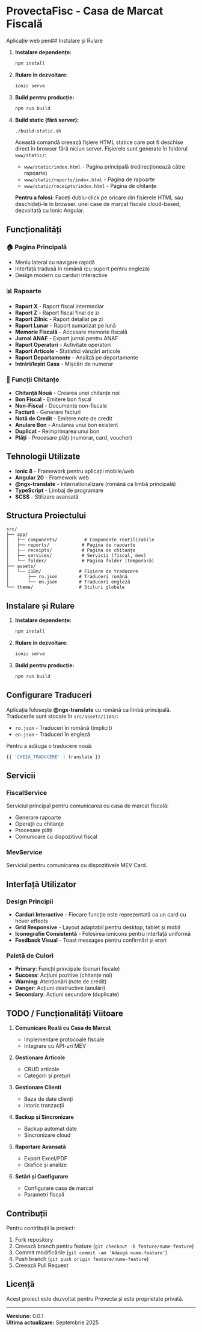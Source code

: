 # ProvectaFisc - Casa de Marcat Fiscală

Aplicație web pen## Instalare și Rulare

1. **Instalare dependențe:**
   ```bash
   npm install
   ```

2. **Rulare în dezvoltare:**
   ```bash
   ionic serve
   ```

3. **Build pentru producție:**
   ```bash
   npm run build
   ```

4. **Build static (fără server):**
   ```bash
   ./build-static.sh
   ```
   
   Această comandă creează fișiere HTML statice care pot fi deschise direct în browser fără niciun server. Fișierele sunt generate în folderul `www/static/`:
   
   - `www/static/index.html` - Pagina principală (redirecționează către rapoarte)
   - `www/static/reports/index.html` - Pagina de rapoarte
   - `www/static/receipts/index.html` - Pagina de chitanțe
   
   **Pentru a folosi:** Faceți dublu-click pe oricare din fișierele HTML sau deschideți-le în browser. unei case de marcat fiscale cloud-based, dezvoltată cu Ionic Angular.

## Funcționalități

### 🏠 Pagina Principală
- Meniu lateral cu navigare rapidă
- Interfață tradusă în română (cu suport pentru engleză)
- Design modern cu carduri interactive

### 📊 Rapoarte
- **Raport X** - Raport fiscal intermediar
- **Raport Z** - Raport fiscal final de zi
- **Raport Zilnic** - Raport detaliat pe zi
- **Raport Lunar** - Raport sumarizat pe lună
- **Memorie Fiscală** - Accesare memorie fiscală
- **Jurnal ANAF** - Export jurnal pentru ANAF
- **Raport Operatori** - Activitate operatori
- **Raport Articole** - Statistici vânzări articole
- **Raport Departamente** - Analiză pe departamente
- **Intrări/Ieșiri Casa** - Mișcări de numerar

### 🧾 Funcții Chitanțe
- **Chitanță Nouă** - Crearea unei chitanțe noi
- **Bon Fiscal** - Emitere bon fiscal
- **Non-Fiscal** - Documente non-fiscale
- **Factură** - Generare facturi
- **Notă de Credit** - Emitere note de credit
- **Anulare Bon** - Anularea unui bon existent
- **Duplicat** - Reimprimarea unui bon
- **Plăți** - Procesare plăți (numerar, card, voucher)

## Tehnologii Utilizate

- **Ionic 8** - Framework pentru aplicații mobile/web
- **Angular 20** - Framework web
- **@ngx-translate** - Internationalizare (română ca limbă principală)
- **TypeScript** - Limbaj de programare
- **SCSS** - Stilizare avansată

## Structura Proiectului

```
src/
├── app/
│   ├── components/          # Componente reutilizabile
│   ├── reports/            # Pagina de rapoarte
│   ├── receipts/           # Pagina de chitanțe
│   ├── services/           # Servicii (fiscal, mev)
│   └── folder/             # Pagina folder (temporară)
├── assets/
│   └── i18n/              # Fișiere de traducere
│       ├── ro.json        # Traduceri română
│       └── en.json        # Traduceri engleză
└── theme/                 # Stiluri globale
```

## Instalare și Rulare

1. **Instalare dependențe:**
   ```bash
   npm install
   ```

2. **Rulare în dezvoltare:**
   ```bash
   ionic serve
   ```

3. **Build pentru producție:**
   ```bash
   npm run build
   ```

## Configurare Traduceri

Aplicația folosește **@ngx-translate** cu română ca limbă principală. Traducerile sunt stocate în `src/assets/i18n/`:

- `ro.json` - Traduceri în română (implicit)
- `en.json` - Traduceri în engleză

Pentru a adăuga o traducere nouă:
```typescript
{{ 'CHEIA_TRADUCERE' | translate }}
```

## Servicii

### FiscalService
Serviciul principal pentru comunicarea cu casa de marcat fiscală:
- Generare rapoarte
- Operații cu chitanțe
- Procesare plăți
- Comunicare cu dispozitivul fiscal

### MevService
Serviciul pentru comunicarea cu dispozitivele MEV Card.

## Interfață Utilizator

### Design Principii
- **Carduri Interactive** - Fiecare funcție este reprezentată ca un card cu hover effects
- **Grid Responsive** - Layout adaptabil pentru desktop, tablet și mobil
- **Iconografie Consistentă** - Folosirea ionicons pentru interfață uniformă
- **Feedback Visual** - Toast messages pentru confirmări și erori

### Paletă de Culori
- **Primary**: Funcții principale (bonuri fiscale)
- **Success**: Acțiuni pozitive (chitanțe noi)
- **Warning**: Atenționări (note de credit)
- **Danger**: Acțiuni destructive (anulări)
- **Secondary**: Acțiuni secundare (duplicate)

## TODO / Funcționalități Viitoare

1. **Comunicare Reală cu Casa de Marcat**
   - Implementare protocoale fiscale
   - Integrare cu API-uri MEV

2. **Gestionare Articole**
   - CRUD articole
   - Categorii și prețuri

3. **Gestionare Clienti**
   - Baza de date clienți
   - Istoric tranzacții

4. **Backup și Sincronizare**
   - Backup automat date
   - Sincronizare cloud

5. **Raportare Avansată**
   - Export Excel/PDF
   - Grafice și analize

6. **Setări și Configurare**
   - Configurare casa de marcat
   - Parametri fiscali

## Contribuții

Pentru contribuții la proiect:
1. Fork repository
2. Creează branch pentru feature (`git checkout -b feature/nume-feature`)
3. Commit modificările (`git commit -am 'Adaugă nume-feature'`)
4. Push branch (`git push origin feature/nume-feature`)
5. Creează Pull Request

## Licență

Acest proiect este dezvoltat pentru Provecta și este proprietate privată.

---

**Versiune:** 0.0.1  
**Ultima actualizare:** Septembrie 2025
